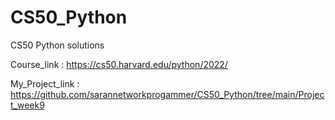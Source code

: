 # CS50_Python
CS50 Python solutions 

Course_link : https://cs50.harvard.edu/python/2022/

My_Project_link : https://github.com/sarannetworkprogammer/CS50_Python/tree/main/Project_week9
